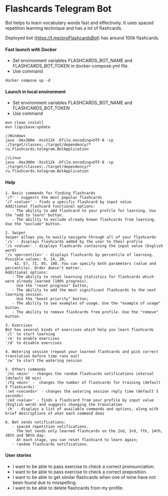 # Flashcards Telegram Bot
Bot helps to learn vocabulary words fast and effectively. It uses spaced repetition learning technique and has a lot of flashcards.

Deployed bot (https://t.me/proFlashcardsBot) has around 100k flashcards.


#### Fast launch with Docker 
- Set environment variables FLASHCARDS_BOT_NAME and FLASHCARDS_BOT_TOKEN in docker-compose.yml file.
- Use command
```
docker compose up -d
```

#### Launch in local environment  
- Set environment variables FLASHCARDS_BOT_NAME and FLASHCARDS_BOT_TOKEN
- Use command
```
mvn clean install
mvn liquibase:update

//Windows
java -Xmx300m -Xss512k -Dfile.encoding=UTF-8 -cp ./target/classes;./target/dependency/* ru.flashcards.telegram.BotApplication

//Linux
java -Xmx300m -Xss512k -Dfile.encoding=UTF-8 -cp ./target/classes:./target/dependency/* ru.flashcards.telegram.BotApplication
```

#### Help
```
1. Basic commands for finding flashcards
'/f' - suggests the most popular flashcards
'/f <value>' - finds a specific flashcard by input value
Additional flashcard functional options:
   - The ability to add flashcard to your profile for learning. Use the "add to learn" button. 
   - The ability to exclude already known flashcards from learning. Use the "exclude" button. 

2. Swiper
Swiper allows you to easily navigate through all of your flashcards
'/s' - displays flashcards added by the user to their profile
'/s <value>' - displays flashcards containing the input value (English word)
'/s <percentile>' - displays flashcards by percentile of learning. Possible values: 0, 14, 28, 
    42, 57, 71, 85, 100. You can specify both parameters (value and percentile). Order doesn't matter.
Additional options:
   - The ability to reset learning statistics for flashcards which were already learned (100% progress). 
     Use the "reset progress" button;
   - The ability to add the most significant flashcards to the next learning session. 
     Use the "boost priority" button;
   - The ability to see examples of usage. Use the "example of usage" button.
   - The ability to remove flashcards from profile. Use the "remove" button.

3. Exercises
Bot has several kinds of exercises which help you learn flashcards
'/l' to start learning
'/e' to enable exercises 
'/d' to disable exercises

4. Watering session (repeat your learned flashcards and pick correct translation before time runs out)
'/w' to start the watering session

5. Others commands
'/ni <min>' - changes the random flashcards notifications interval (default 60 min) 
'/fq <min>' -  changes the number of flashcards for training (default 5 flashcards)
'/wt <seconds>' - changes the watering session reply time (default 5 seconds)
'/ed <value>' - finds a flashcard from your profile by input value (English word) and suggests changing the translation
'/h' - displays a list of available commands and options, along with brief descriptions of what each command does

6. Bot sends notifications:
   - spaced repetition notifications. 
     The bot sends only learned flashcards on the 2nd, 3rd, 7th, 14th, 30th and 90th day. 
     At each stage, you can reset flashcard to learn again;
   - random flashcards notifications.
```

#### User stories
  
- I want to be able to pass exercise to check a correct pronounciation.
- I want to be able to pass exercise to check a correct preposition.
- I want to be able to get similar flashcards when one of mine have not been found due to misspelling.  
- I want to be able to delete flashcards from my profile.
 
  
   
